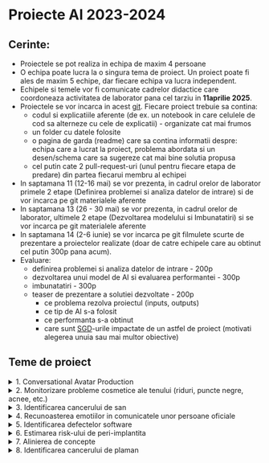 
# Proiecte AI 2023-2024

## Cerinte:

- Proiectele se pot realiza in echipa de maxim 4 persoane
- O echipa poate lucra la o singura tema de proiect. Un proiect poate fi ales de maxim 5 echipe, dar fiecare echipa va lucra independent.
- Echipele si temele vor fi comunicate cadrelor didactice care coordoneaza activitatea de laborator pana cel tarziu in **11aprilie 2025**.
- Proiectele se vor incarca in acest [git](https://classroom.github.com/a/Qzm42lMB). Fiecare proiect trebuie sa contina:
    - codul si explicatiile aferente (de ex. un notebook in care celulele de cod sa alterneze cu cele de explicatii) - organizate cat mai frumos 
    - un folder cu datele folosite 
    - o pagina de garda (readme) care sa contina informatii despre: echipa care a lucrat la proiect, problema abordata si un desen/schema care sa sugereze cat mai bine solutia propusa
    - cel putin cate 2 pull-request-uri (unul pentru fiecare etapa de predare) din partea fiecarui membru al echipei
- In saptamana 11 (12-16 mai) se vor prezenta, in cadrul orelor de laborator primele 2 etape (Definirea problemei si analiza datelor de intrare) si de vor incarca pe git materialele aferente
- In saptamana 13 (26 - 30 mai)  se vor prezenta, in cadrul orelor de laborator, ultimele 2 etape (Dezvoltarea modelului si Imbunatatiri) si se vor incarca pe git materialele aferente
- In saptamana 14 (2-6 iunie) se vor incarca pe git filmulete scurte de prezentare a proiectelor realizate (doar de catre echipele care au obtinut cel putin 300p pana acum).
- Evaluare:
    - definirea problemei si analiza datelor de intrare - 200p
    - dezvoltarea unui model de AI si evaluarea performantei - 300p
    - imbunatatiri - 300p
    - teaser de prezentare a solutiei dezvoltate - 200p
        - ce problema rezolva proiectul (inputs, outputs)
        - ce tip de AI s-a folosit
        - ce performanta s-a obtinut
        - care sunt [SGD](https://unstats.un.org/wiki/display/SDGeHandbook/Home)-urile impactate de un astfel de proiect (motivati alegerea unuia sau mai multor obiective)


## Teme de proiect


<details>
    <summary> 1. Conversational Avatar Production </summary>

### Conversational Avatar Production

#### Scop
Dezvoltarea unui sistem conversațional, care răspunde la întrebări textuale în mod vocal prin intermediul unui avatar. De ex.:
- UBB-bot care răspunde la întrebări despre UBB si are ca avatar imaginea lui Janos Bolyai
- Turing-bot care răspunde la întrebări despre AI si are ca avatar imaginea lui Alan Turing

#### Ideea de baza
În lumea digitală, interacțiunea cu avatare animate devine din ce în ce mai importantă, fie că vorbim despre asistenți virtuali, personaje din jocuri, educație interactivă sau prezentatori AI pentru conținut video generat automat. Totuși, crearea animațiilor realiste pentru vorbire și expresii faciale implică, de obicei, procese complexe și costisitoare, necesitând resurse considerabile. 
Folosind tehnici de Machine Learning, acest proces poate fi automatizat, permițând avatarelor să reproducă mișcările buzelor și expresiile faciale în timp real, pe baza unui input audio sau text. O astfel de tehnologie ar putea fi utilizată în crearea de consilieri virtuali  pentru procedura de admitere pentru cursuri online, ghidurilor interactive pentru muzee sau aplicații turistice, asistenților personalizați pentru servicii bancare și customer support, dar și în industria filmelor și jocurilor pentru generarea rapidă de personaje animate. Scopul este de a dezvolta și antrena un model AI capabil să genereze animații fluide și naturale, transformând interacțiunile virtuale într-o experiență mai autentică și captivantă. 

#### TODOlist
Pentru dezvoltarea unui asemena sistem complex nu exista o serie de pași prestabilită, dar este importanta respectarea cerinței principale. Un user adresează întrebări (prin mesaje vocale) sau discută prin intermediul prompt-urilor textuale și sistemul răspunde, prin intermediul unui avatar, atat prin mesaje scrise, cat si prin mesaje vocale. 

#### Bibliografie

În funcție de soluția elaborată, câteva cerințe parțiale ar fi utilizarea corectă a următoarelor:
- Large Language Model (LLM) – Pentru procesul de comunicare se poate folosi un LLM. Acesta poate genera răspunsuri textuale la întrebările utilizatorului.
[link](https://huggingface.co/docs/transformers/llm_tutorial)
[link](https://github.com/vllm-project/vllm)
[link](https://github.com/abetlen/llama-cpp-python)
[link](https://github.com/huggingface/text-generation-inference)
[link](https://github.com/guidance-ai/guidance)
[link](https://huggingface.co/mistralai/Mistral-7B-v0.1)  

- Text-to-Speech Model – Pornind de la răspunsul textual oferit de LLM, acest “modul” din sistem, generează răspunsul vocal.
[link](https://github.com/ming024/FastSpeech2)
[link](https://github.com/CorentinJ/Real-Time-Voice-Cloning)
[link](https://github.com/DrewThomasson/VoxNovel)
[link](https://github.com/jasonppy/VoiceCraft)
[link](https://github.com/coqui-ai/TTS)
[link](https://huggingface.co/coqui/XTTS-v2)
[link](https://github.com/snakers4/silero-models) 
[link](https://github.com/daniilrobnikov/vits2)

- Alegerea unui Avatar – Acest pas nu necesita neaparat AI, se poate alege o imagine cu o persoana sau un personaj. Alternativ se poate genera un avator unic apeland la serviciile unui model bazat pe Stable Diffusion (inclusive ChatGPT sau DALL-E)
[link](https://github.com/kdjayakody/Fooocus-AI-Image-Generator)
[link](https://huggingface.co/learn/diffusion-course/unit0/1)
[link](https://openai.com/index/dall-e-2/)
[link](https://openai.com/index/dall-e-3/)

- Generarea video-ului în care avatarul răspunde – Pornind de la o imagine cu avatorul si text-ul \ audio-ul cu răspunsul se generază video-ul în care avatarul din imagine răspunde
[link](https://github.com/OpenTalker/SadTalker)
[link](https://github.com/Rudrabha/Wav2Lip)
[link](https://github.com/EvelynFan/FaceFormer)
[link](https://github.com/hzwer/ECCV2022-RIFE)

</details>


<details>
    <summary> 2. Monitorizare probleme cosmetice ale tenului (riduri, puncte negre, acnee, etc.) </summary>

### Monitorizare probleme cosmetice ale tenului (riduri, puncte negre, acnee, etc.)

#### Scop

Dezvoltarea unui sistem inteligent care sa permita identificarea problemelor cosmetice ale tenului (riduri, puncte negre, acnee, etc.) si sa ofere recomandari pentru ingrijirea pielii.


#### Ideea de baza

Ridurile faciale sunt indicatori majori pentru estimarea vârstei umane și identificarea emoțiilor umane. Numeroși cercetători au propus metode de segmentare a ridurilor faciale, iar companiile de cosmetice continuă să lanseze diverse tipuri de tratamente pentru riduri. Segmentarea ridurilor faciale este un domeniu important de cercetare pentru prevenirea îmbătrânirii faciale. 

Acneea este o boală a pielii cauzată în principal de bacterii, foliculii de păr expuși la grasimi și celulele moarte ale pielii. Acestea declanșează uneori puncte albe, puncte negre sau coșuri, de obicei pe fata, gât, brațe și spatele umerilor. Acneea la adolescenți este cea mai severă, deși afectează persoane de orice vârstă. Medicii pot detecta cu ușurință acneea prin examinarea pielii pacientului, dar detectarea automată a acneei nu este ușoară pentru că aceasta poate fi confundată cu alte tipuri de leziuni ale pielii.

Pornind de la o poza a fetei pe care o clienta/un client si-o realizeaza, sa se identifice problemele cosmetice ale tenului si sa se ofere recomandari pentru ingrijirea pielii. Algoritmii de AI pot fi folosiți pentru a segmenta ridurile/acneea/punctele negre faciale din imagini, pentru a le cuantifica și pentru a oferi recomandări pentru îngrijirea pielii. 

#### TODOlist

1. Definirea problemei 
- ce se da si ce se cere?
- de ce e nevoie de AI pentru a rezolva problema?
2. Analiza datelor de intrare
- ce tip de date avem?
- cate date avem?
- ce distributie au datele?
3. Dezvoltarea unei mini-aplicatii software care
- sa primeasca datele de intrare (in formatul corespunzator)
- sa ofere rezultatul (in formatul corespunzator) - hard-coded
- sa fie pregatita pentru a integra modelul de AI
3. Dezvoltarea unui model de AI si evaluarea performantei
- ce arhitectura are modelul de AI?
- ce setup (parametrii si hiper-parametrii) se folosesc pentru antrenarea si validarea modelului de AI?
- ce metrici de performanta se monitorizeaza?
4. Propuneri de imbunatatiri


#### Data
- SkinMate [link](https://github.com/C23-PR556-SkinMate/skinmate-machine-learning)
- set de date [link](https://drive.google.com/drive/folders/10LA7gA1aUot8V-JTfv9zYlpKCbLj4UXg)
- Tschandl, P., Rosendahl, C., & Kittler, H. (2018). The HAM10000 dataset, a large collection of multi-source dermatoscopic images of common pigmented skin lesions. Scientific data, 5(1), 1-9. [link](https://www.fc.up.pt/addi/ph2%20database.html) 

#### Bibliografie

Aboulmira, A., Lachgar, M., Hrimech, H., Camara, A., Elbahja, C., Elmansouri, A., & Hassini, Y. (2024). SkinHealthMate app: An AI-powered digital platform for skin disease diagnosis. Systems and Soft Computing, 6, 200166. [link](https://www.sciencedirect.com/science/article/pii/S2772941924000954#bib0026)

Kim, S., Yoon, H., Lee, J., & Yoo, S. (2023). Facial wrinkle segmentation using weighted deep supervision and semi-automatic labeling. Artificial Intelligence in Medicine, 145, 102679. [link](https://www.sciencedirect.com/science/article/pii/S0933365723001938)

Liu, Z., Qi, Q., Wang, S., & Zhai, G. (2024). A novel approach to the detection of facial wrinkles: Database, detection algorithm, and evaluation metrics. Computers in Biology and Medicine, 174, 108431. [link](https://www.sciencedirect.com/science/article/pii/S0010482524005158?ref=pdf_download&fr=RR-2&rr=90f4ac833a5dc9e5#sec1)

Kim, S., Yoon, H., & Lee, J. (2024). Semi-Supervised Facial Acne Segmentation Using Bidirectional Copy–Paste. Diagnostics, 14(10), 1040. [link](https://www.mdpi.com/2075-4418/14/10/1040#B30-diagnostics-14-01040)

Kim, S., Lee, C., Jung, G., Yoon, H., Lee, J., & Yoo, S. (2023, June). Facial acne segmentation based on deep learning with center point loss. In 2023 IEEE 36th International Symposium on Computer-Based Medical Systems (CBMS) (pp. 678-683). IEEE. [link](https://ieeexplore.ieee.org/abstract/document/10178708)

</details>



<details>
    <summary> 3. Identificarea cancerului de san  </summary>

### Identificarea cancerului de san

#### Scop
Dezvoltarea unui sistem inteligent care să ajute medicii în diagnosticarea timpurie a cancerului de san.

#### Ideea de baza
Detectarea cancerului de sân în mamografii este o problemă critică în imagistica medicală și diagnostic. Interpretarea mamografiilor este provocatoare din cauza variațiilor în densitatea țesuturilor, a structurilor suprapuse și a diferențelor subtile dintre tumorile benigne și maligne. 
Această problemă trebuie rezolvată folosind un algoritm inteligent, deoarece examinarea manuală tradițională de către radiologi este consumatoare de timp și predispusă la erori umane. 

Plecand de la seturile de date cu mamografii, se vor folosii modele de AI bazate pe arhitecturi de tip Transformer pentru a identifica tumori maligne si benigne in imagini. Modelele folosite pot fi pre-antrenate pe alte seturi de date si fine-tunate pe setul de date cu mamografii.

#### TODOlist

1. Definirea problemei 
- ce se da si ce se cere?
- de ce e nevoie de AI pentru a rezolva problema?
2. Analiza datelor de intrare
- ce tip de date avem?
- cate date avem?
- ce distributie au datele?
3. Dezvoltarea unui model de AI si evaluarea performantei
- ce arhitectura are modelul de AI?
- ce setup (parametrii si hiper-parametrii) se folosesc pentru antrenarea si validarea modelului de AI?
- ce metrici de performanta se monitorizeaza?
4. Propuneri de imbunatatiri


#### Data
- MIAS [link](http://peipa.essex.ac.uk/info/mias.html)
- DDSM [link](http://www.eng.usf.edu/cvprg/Mammography/Database.html) or [link](https://www.cancerimagingarchive.net/collection/cbis-ddsm/)
- INbreast  [link](https://www.kaggle.com/datasets/tommyngx/inbreast2012)

#### Bibliografie

Vit
- Dosovitskiy, A. (2020). An image is worth 16x16 words: Transformers for image recognition at scale. arXiv preprint arXiv:2010.11929.
[link](https://arxiv.org/pdf/2010.11929)
- Code [link](https://github.com/google-research/vision_transformer) or HuggingFace models [link](https://huggingface.co/docs/transformers/en/model_doc/vit)

CrossViT 
- Chen, C. F. R., Fan, Q., & Panda, R. (2021). Crossvit: Cross-attention multi-scale vision transformer for image classification. In Proceedings of the IEEE/CVF international conference on computer vision (pp. 357-366). [link](https://openaccess.thecvf.com/content/ICCV2021/papers/Chen_CrossViT_Cross-Attention_Multi-Scale_Vision_Transformer_for_Image_Classification_ICCV_2021_paper.pdf)
- Code [link](https://github.com/IBM/CrossViT)

DeiT
- Touvron, H., Cord, M., Douze, M., Massa, F., Sablayrolles, A., & Jégou, H. (2020). Training data-efficient image transformers & distillation through attention. arXiv 2020. arXiv preprint arXiv:2012.12877, 2(3). \href{https://arxiv.org/abs/2012.12877v2}{link}
- Code [link](https://github.com/facebookresearch/deit/tree/2aefd8fc8634d099c1495ce9dba2b6c6a921d611)

MammoViT
- Al Mansour, A. G., Alshomrani, F., Alfahaid, A., & Almutairi, A. T. (2025). MammoViT: A Custom Vision Transformer Architecture for Accurate BIRADS Classification in Mammogram Analysis. Diagnostics, 15(3), 285 [link](https://www.mdpi.com/2075-4418/15/3/285)


Gutierrez-Cardenas, J. (2024). Breast Cancer Classification Through Transfer Learning with Vision Transformer, PCA, and Machine Learning Models. International Journal of Advanced Computer Science & Applications, 15(4). [link](https://www.proquest.com/docview/3060148581?fromopenview=true&pq-origsite=gscholar&sourcetype=Scholarly%20Journals)

</details>




<details>
    <summary> 4. Recunoasterea emotiilor in comunicatele unor persoane oficiale  </summary>

### Recunoasterea emotiilor in comunicatele unor persoane oficiale

### Scop

Dezvoltarea unui sistem inteligent care sa permita identificarea emotiilor din comunicatele unor persoane oficiale pe baza textului scris asociat comunicatului, mesajului vocal asociat comunicatului sau a mimicii celui care trasnmite comunicatul.

#### Ideea de baza
Se are in vedere dezvoltarea unui sistem cu 3 componente:
- o componenta care analizeaza emotiile in textul scris
- o componenta care analizeaza emotiile in mesajul vocal
- o componenta care analizeaza emotiiile in mimica persoanei care transmite comunicatul.
La final, se vor fuziona output-urile celor 3 componente. 

#### TODOlist

1. Definirea problemei 
- ce se da si ce se cere?
- de ce e nevoie de AI pentru a rezolva problema?
2. Analiza datelor de intrare
- ce tip de date avem?
- cate date avem?
- ce distributie au datele?
3. Dezvoltarea unui model de AI si evaluarea performantei
- ce arhitectura are modelul de AI?
- ce setup (parametrii si hiper-parametrii) se folosesc pentru antrenarea si validarea modelului de AI?
- ce metrici de performanta se monitorizeaza?
4. Propuneri de imbunatatiri

#### Data

MELD dataset [link](https://affective-meld.github.io/)
Emory [link](https://github.com/emorynlp/character-mining)
FER [link](https://www.kaggle.com/c/challenges-in-representation-learning-facial-expression-recognition-challenge/data)
AffWild [link](https://ibug.doc.ic.ac.uk/resources/aff-wild2/)


#### Bibliografie

Curti, F., & Kazinnik, S. (2023). Let's face it: Quantifying the impact of nonverbal communication in FOMC press conferences. Journal of Monetary Economics, 139, 110-126. [link](https://www.sciencedirect.com/science/article/pii/S0304393223000740?casa_token=1glEZKEF3SsAAAAA:1N9OYe0N-WknNuD2jI9EZhvQ6abxYswddZYPgZ1_udhzWjIt8peIkZLDlM9sHAiR6s7yL4oIcQ)

Some models for emotion recognition in texts [model1](https://huggingface.co/michellejieli/emotion_text_classifier) [model2](https://huggingface.co/mrm8488/t5-base-finetuned-emotion)

Some models for emotion recognition in speech [model1](https://huggingface.co/r-f/wav2vec-english-speech-emotion-recognition)

Some models for emotion recognition in faces [model1](https://huggingface.co/ElenaRyumina/face_emotion_recognition) [model2](https://huggingface.co/trpakov/vit-face-expression)

</details>






<details>
    <summary> 5. Identificarea defectelor software  </summary>

### Identificarea defectelor software

#### Scop

Instrumentele AI îmbunătățesc productivitatea, dar degradează calitatea codului. 
Ultima analiză a [GitClear](https://www.gitclear.com/coding_on_copilot_data_shows_ais_downward_pressure_on_code_quality?utm_source=substack&utm_medium=email) asupra a 211 milioane de linii de cod a constatat că asistenții AI (cum ar fi Copilot) pot spori productivitatea, dar înrăutățesc calitatea codului. Aceasta arată un compromis clar: producem mai mult cod, dar bazele noastre de cod au mult mai multe duplicate și mai puține refactorizări.

#### Ideea de baza

Se va considera o baza de date cu mai multe proiecte software. Se va dezvolta un model de AI bazat pe LLM care sa identifice defectele software in codul sursa pe baza codului sursa si al metricilor de complexitate. 

Posibile versiuni de input pentru LLM (prin intermediul prompt-ului): 
- doar codul sursa al clasei curente, 
- codul sursa al clasei curente si codul sursa al claselor "parinte", 
- codul sursa al clasei curente si codul sursa al claselor "parinte", precum si metrici de complexitate asociate codului sursa (metrici precum complexitatea ciclomatica [link](https://d1wqtxts1xzle7.cloudfront.net/48213691/tse.1976.23383720160821-12832-sniirk-libre.pdf?1471767990=&response-content-disposition=inline%3B+filename%3DA_Complexity_Measure.pdf&Expires=1743369021&Signature=FrLxyskf0pTFRiM~Q30qykafb4a-m071sO87klcxqXqJBcRJGOYOZ5CY94KFjsADNciMoVd4CNwPVHiVkgcACxxV-V~Bod8D8eI1gP7q8sHR0a5qhrIhpfePgf54kCvxGbTP-dFu9YItw~E2FXb~PQRIfzL9BmczizOXSASL1To9qFYCVhJv9MT-CoTABaSPQ8T4-9ZFVzdPwgXFX3e3oRYjotU3EWC6HkdWUG0gRvmMqONAyLWrxY8xFU4m7PkVnmAasyN7G9L38-DBsF8AUJT6CpjFfvAaAigK0iv8TkFYzyfbR5pu97LLH5w622qHtRc9tuo~3Qu2J9SPO0JGSA__&Key-Pair-Id=APKAJLOHF5GGSLRBV4ZA), complexitatea cognitiva [link](https://www.researchgate.net/publication/313803215_Automated_tool_for_the_calculation_of_cognitive_complexity_of_a_software), Weighted methods per Class [link](https://www.researchgate.net/publication/313803215_Automated_tool_for_the_calculation_of_cognitive_complexity_of_a_software), Lack of Cohesion in Methods [link](https://www.researchgate.net/publication/313803215_Automated_tool_for_the_calculation_of_cognitive_complexity_of_a_software), Depth of inheritance tree [link](https://www.researchgate.net/publication/313803215_Automated_tool_for_the_calculation_of_cognitive_complexity_of_a_software), Halstead’s Metrics [link](https://books.google.ro/books/about/Elements_of_Software_Science.html?id=zPcmAAAAMAAJ&redir_esc=y), Size metrics - Lines of Code [link](https://www.researchgate.net/publication/328646564_On_the_correlation_between_testing_effort_and_software_complexity_metrics)) 


Output asteptat: defectele software identificate in codul sursa (daca clasa contine sau nu contine bug-uri, ce fel de bug contine)

#### TODOlist

1. Definirea problemei 
- ce se da si ce se cere?
- de ce e nevoie de AI pentru a rezolva problema?
2. Analiza datelor de intrare
- ce tip de date avem?
- cate date avem?
- ce distributie au datele?
3. Dezvoltarea unui model de AI si evaluarea performantei
- ce arhitectura are modelul de AI?
- ce setup (parametrii si hiper-parametrii) se folosesc pentru antrenarea si validarea modelului de AI?
- ce metrici de performanta se monitorizeaza?
4. Propuneri de imbunatatiri

#### Data
Data [link](https://www.inf.szte.hu/~ferenc/pdf/FTL18-PROMISE-A%20public%20unified%20bug%20dataset%20for%20Java.pdf)


#### Bibliografie

List of research papers focused on Large Language Models [link](https://github.com/PurCL/CodeLLMPaper/tree/main)

Simões, I. R. D. S., & Venson, E. (2024, November). Evaluating Source Code Quality with Large Language Models: a comparative study. In Proceedings of the XXIII Brazilian Symposium on Software Quality (pp. 103-113).
[link](https://www.researchgate.net/publication/383119379_Evaluating_Source_Code_Quality_with_Large_Languagem_Models_a_comparative_study)

Wadhwa, N., Pradhan, J., Sonwane, A., Sahu, S. P., Natarajan, N., Kanade, A., ... & Rajamani, S. (2024). Core: Resolving code quality issues using llms. Proceedings of the ACM on Software Engineering, 1(FSE), 789-811 [link](https://dl.acm.org/doi/pdf/10.1145/3643762)

Jelodar, H., Meymani, M., & Razavi-Far, R. (2025). Large Language Models (LLMs) for Source Code Analysis: applications, models and datasets. arXiv preprint arXiv:2503.17502 [link](https://www.researchgate.net/publication/390143194_Large_Language_Models_LLMs_for_Source_Code_Analysis_applications_models_and_datasets)

Fang, C., Miao, N., Srivastav, S., Liu, J., Zhang, R., Fang, R., ... & Homayoun, H. (2024). Large language models for code analysis: Do {LLMs} really do their job?. In 33rd USENIX Security Symposium (USENIX Security 24) (pp. 829-846) [link](https://www.usenix.org/system/files/sec24fall-prepub-2205-fang.pdf)

Backström, O., & Kihlert, A. (2023). Code Quality and Large Language Models in Computer Science Education: Enhancing student-written code through ChatGPT [link](https://www.diva-portal.org/smash/get/diva2:1779791/FULLTEXT01.pdf)

</details>

<details>
    <summary> 6. Estimarea risk-ului de peri-implantita   </summary>

### Estimarea risk-ului de peri-implantita

#### Scop
Modele AI pentru evaluarea riscului de aparitie  a periimplantitei  [link](2024-2025\Projects\Implant planning-articole.pptx)

#### Ideea de baza
Dandu-se o colectie de documente text (articles, case reports, reviews, etc.), se inspecteaza colectia si se cauta factorii care au determinat esecul tratamentului implantar. In functie de anumite criterii (frecventa = in cate articole apare acel factor, intensitate = daca s-a cuantificat cumva influenta acelui factor) se da un scor de risc fiecarui factor. Se creaza 1 chestionar cu acest sistem de scoring care se va valida clinic.
- algoritmi AI de identificare a factorilor asociati cu dezvolatrea periimplantitei  
- acordarea unui scor de risc in functie de datele gasite in literatura 
- dezvoltaea unui algoritm de calcul a riscului 
- validarea algoritmului dezvolatat  pe cazuri clinice 

#### TODOlist

1. Definirea problemei 
- ce se da si ce se cere?
- de ce e nevoie de AI pentru a rezolva problema?
2. Analiza datelor de intrare
- ce tip de date avem?
- cate date avem?
- ce distributie au datele?
3. Dezvoltarea unui model de AI si evaluarea performantei
- ce arhitectura are modelul de AI?
- ce setup (parametrii si hiper-parametrii) se folosesc pentru antrenarea si validarea modelului de AI?
- ce metrici de performanta se monitorizeaza?
4. Propuneri de imbunatatiri

#### Data
- Date din literatura - 3 baze de date PubMed, Embase , Google scholar - model de cautare si identificare a esecului implantar 
- cateva exemple cu documente [link](2024-2025\Projects\Articole implat failure.zip)

</details>

<details>
    <summary> 7. Alinierea de concepte </summary>

### Alinierea de concepte

#### Scop
Alinierea conceptelor constă în a găsi descrieri diferite ale acestora care se referă la aceeași entitate din lumea reală în diferite surse de date (de exemplu, fișiere de date, cărți, site-uri web și baze de date). Aceasta este o problemă esențială în gestionarea datelor, deoarece permite consolidarea informațiilor dispersate și eliminarea redundanțelor. Prin utilizarea tehnicilor avansate de învățare automată și algoritmi de potrivire, alinierea conceptelor poate îmbunătăți semnificativ calitatea și acuratețea datelor, facilitând astfel analize mai precise și decizii mai informate. În plus, această tehnologie este crucială pentru integrarea datelor în proiecte mari, cum ar fi cele din domeniul sănătății, finanțelor și comerțului electronic, unde datele provin din numeroase surse și trebuie corelate corect pentru a oferi o imagine completă și coerentă.

#### Ideea de baza
Se consideră 2 baze de date care conțin informații despre produse (de exemplu, preț, descriere, imagine) de la 2 furnizori diferiți. Scopul este de a identifica produsele care sunt aceleași în cele 2 baze de date, dar sunt descrise diferit. Se va dezvolta un model de AI care să identifice produsele care sunt aceleași, dar sunt descrise diferit în cele 2 baze de date. Se pot investiga mai multe reprezentări ale descrierilor produselor:
- concatenarea atributelor produsului (de exemplu, nume, preț, descriere) si asocierea unui embedding (folosind un model de AI pre-antrenat pe text), urmat de un pas de clasificare binara (produse aliniate sau diferite)
- asocierea unui embedding pentru fiecare atribut si concatenarea acestora, urmat de un pas de clasificare binara (produse aliniate sau diferite)
- interogarea unui LLM daca cele 2 descrieri sunt despre acelasi produs

#### TODOlist
1. Definirea problemei 
- ce se da si ce se cere?
- de ce e nevoie de AI pentru a rezolva problema?
2. Analiza datelor de intrare
- ce tip de date avem?
- cate date avem?
- ce distributie au datele?
3. Dezvoltarea unui model de AI si evaluarea performantei
- ce arhitectura are modelul de AI?
- ce setup (parametrii si hiper-parametrii) se folosesc pentru antrenarea si validarea modelului de AI?
- ce metrici de performanta se monitorizeaza?
4. Propuneri de imbunatatiri

#### Data

[Abt-Buy](https://paperswithcode.com/dataset/abt-buy)
[Amazon-Google](https://paperswithcode.com/dataset/amazon-google)

#### Bibliografy

Christophides, V., Efthymiou, V., Palpanas, T., Papadakis, G., & Stefanidis, K. (2019). End-to-end entity resolution for big data: A survey. arXiv preprint arXiv:1905.06397. [link](https://arxiv.org/pdf/1905.06397)
Barlaug, N., & Gulla, J. A. (2021). Neural networks for entity matching: A survey. ACM Transactions on Knowledge Discovery from Data (TKDD), 15(3), 1-37. [link](https://arxiv.org/pdf/2010.11075)

Li, Y., Li, J., Suhara, Y., Doan, A., & Tan, W. C. (2020). Deep entity matching with pre-trained language models. arXiv preprint arXiv:2004.00584. [link](https://arxiv.org/pdf/2004.00584) [code](https://github.com/megagonlabs/ditto)

Peeters, R., Steiner, A., & Bizer, C. (2023). Entity matching using large language models. arXiv preprint arXiv:2310.11244. [link](https://arxiv.org/pdf/2310.11244v4) [code](https://github.com/wbsg-uni-mannheim/matchgpt)


</details>


<details>
    <summary> 8. Identificarea cancerului de plaman  </summary>

### Identificarea cancerului de plaman

#### Scop
Dezvoltarea unui sistem inteligent care să ajute medicii în diagnosticarea timpurie a cancerului de plămân.

#### Ideea de baza

Deși cancerul pulmonar este recunoscut ca fiind cel mai mortal tip de cancer, un prognostic bun și un tratament eficient depind de detectarea timpurie a acestuia. Povara medicilor poate fi redusa cu ajutorul tehnicilor de AI care sunt esențiale în automatizarea diagnosticului și clasificării bolilor.

De aceea, se dorește dezvoltarea unui sistem inteligent care să ajute medicii în diagnosticarea timpurie a cancerului de plămân. Un astfel de sistem ar putea folosi algoritmi avansați de învățare profundă și rețele neuronale convoluționale pentru a analiza imagini medicale și a identifica semnele precoce ale cancerului pulmonar cu o precizie ridicată1. Acest lucru ar permite medicilor să detecteze cancerul în stadii incipiente, când opțiunile de tratament sunt mai eficiente și șansele de supraviețuire sunt mai mari2.

Implementarea unui astfel de sistem ar putea reduce semnificativ timpul necesar pentru diagnosticare și ar diminua riscul de erori umane1. În plus, ar putea oferi suport în luarea deciziilor clinice, ajutând medicii să aleagă cele mai potrivite tratamente pentru fiecare pacient în parte, pe baza caracteristicilor specifice ale tumorii și ale pacientului. Astfel, dezvoltarea unui sistem inteligent pentru diagnosticarea timpurie a cancerului de plămân nu doar că ar ușura munca medicilor, dar ar putea salva numeroase vieți prin îmbunătățirea ratei de detectare precoce și a eficienței tratamentelor.


#### TODOlist

1. Definirea problemei 
- ce se da si ce se cere?
- de ce e nevoie de AI pentru a rezolva problema?
2. Analiza datelor de intrare
- ce tip de date avem?
- cate date avem?
- ce distributie au datele?
3. Dezvoltarea unui model de AI si evaluarea performantei
- ce arhitectura are modelul de AI?
- ce setup (parametrii si hiper-parametrii) se folosesc pentru antrenarea si validarea modelului de AI?
- ce metrici de performanta se monitorizeaza?
4. Propuneri de imbunatatiri


#### Data

- Chest CT-scane images [link](https://www.kaggle.com/datasets/mohamedhanyyy/chest-ctscan-images/data)
- Lung Image Database Consortium image collection (LIDC-IDRI) [link](https://www.cancerimagingarchive.net/collection/lidc-idri/)

#### Bibliografie

Liu, J. A., Yang, I. Y., & Tsai, E. B. (2022). Artificial intelligence (AI) for lung nodules, from the AJR special series on AI applications. American Journal of Roentgenology, 219(5), 703-712. [link](https://ajronline.org/doi/10.2214/AJR.22.27487) 

Gu, Y., Chi, J., Liu, J., Yang, L., Zhang, B., Yu, D., ... & Lu, X. (2021). A survey of computer-aided diagnosis of lung nodules from CT scans using deep learning. Computers in biology and medicine, 137, 104806. [link](https://www.sciencedirect.com/science/article/pii/S0010482521006004?casa_token=qhi8cSHcd5UAAAAA:iUwm4l441GNq0Ph2QQ8gW5tConmiyHUtm6ynRLEi1b7Io2HdL6qI0hSggNQPfHWn16XeO4FDNQ#sec4)

Javed, R., Abbas, T., Khan, A. H., Daud, A., Bukhari, A., & Alharbey, R. (2024). Deep learning for lungs cancer detection: a review. Artificial Intelligence Review, 57(8), 197. [link](https://link.springer.com/article/10.1007/s10462-024-10807-1)

Shatnawi, M. Q., Abuein, Q., & Al-Quraan, R. (2025). Deep learning-based approach to diagnose lung cancer using CT-scan images. Intelligence-Based Medicine, 11, 100188. [link](https://www.sciencedirect.com/science/article/pii/S2666521224000553#bib41)

Hiraman, A., Viriri, S., & Gwetu, M. (2024). Lung tumor segmentation: a review of the state of the art. Frontiers in Computer Science, 6, 1423693. [link](https://www.frontiersin.org/journals/computer-science/articles/10.3389/fcomp.2024.1423693/full)

Jayaram, J., Haw, S. C., Palanichamy, N., Anaam, E., & Kumar, S. (2025). A Systematic Review on Effectiveness and Contributions of Machine Learning and Deep Learning Methods in Lung Cancer Diagnosis and Classifications. International Journal of Computing, 17(1), 1-12. [link](https://iiict.uob.edu.bh/IJCDS/papers/1571032811.pdf)


</details>
